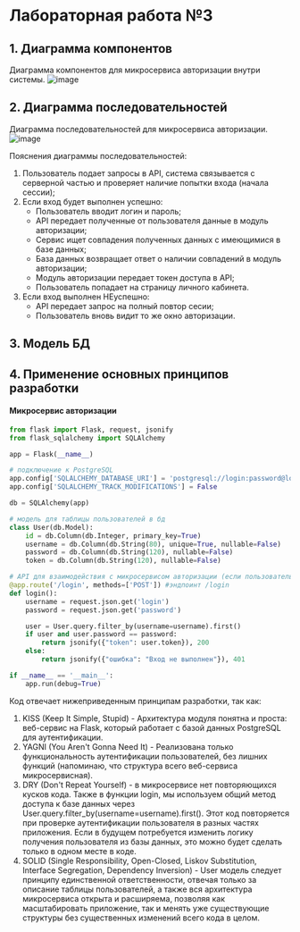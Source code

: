 # Лабораторная работа №3

## 1. Диаграмма компонентов
Диаграмма компонентов для микросервиса авторизации внутри системы. 
![image](lab31.png)

## 2. Диаграмма последовательностей

Диаграмма последовательностей для микросервиса авторизации.
![image](lab33.png)

Пояснения диаграммы последовательностей:

1. Пользователь подает запросы в API, cистема связывается с серверной частью и проверяет наличие попытки входа (начала сессии);
2. Если вход будет выполнен успешно:
    * Пользователь вводит логин и пароль;
    * API передает полученные от пользователя данные в модуль авторизации;
    * Сервис ищет совпадения полученных данных с имеющимися в базе данных;
    * База данных возвращает ответ о наличии совпадений в модуль авторизации;
    * Модуль авторизации передает токен доступа в API;
    * Пользователь попадает на страницу личного кабинета.
3. Если вход выполнен НЕуспешно:
    * API передает запрос на полный повтор сесии;
    * Пользователь вновь видит то же окно авторизации.

## 3. Модель БД

## 4. Применение основных принципов разработки

    
#### Микросервис авторизации
```python
from flask import Flask, request, jsonify
from flask_sqlalchemy import SQLAlchemy

app = Flask(__name__)

# подключение к PostgreSQL
app.config['SQLALCHEMY_DATABASE_URI'] = 'postgresql://login:password@localhost/dbsystem'
app.config['SQLALCHEMY_TRACK_MODIFICATIONS'] = False

db = SQLAlchemy(app)

# модель для таблицы пользователей в бд
class User(db.Model):
    id = db.Column(db.Integer, primary_key=True)
    username = db.Column(db.String(80), unique=True, nullable=False)
    password = db.Column(db.String(120), nullable=False)
    token = db.Column(db.String(120), nullable=False)

# API для взаимодействия с микросервисом авторизации (если пользователь найден и пароль совпадает, мы возвращаем токен доступа)
@app.route('/login', methods=['POST']) #эндпоинт /login
def login():
    username = request.json.get('login')
    password = request.json.get('password')

    user = User.query.filter_by(username=username).first()
    if user and user.password == password:
        return jsonify({"token": user.token}), 200
    else:
        return jsonify({"ошибка": "Вход не выполнен"}), 401

if __name__ == '__main__':
    app.run(debug=True)    
 ```

 Код отвечает нижеприведенным принципам разработки, так как:
 1. KISS (Keep It Simple, Stupid) - Архитектура модуля понятна и проста: веб-сервис на Flask, который работает с базой данных PostgreSQL для аутентификации.
 2. YAGNI (You Aren't Gonna Need It) - Реализована только функциональность аутентификации пользователей, без лишних функций (напоминаю, что структура всего веб-сервиса микросервисная).
 3. DRY (Don't Repeat Yourself) - в микросервисе нет повторяющихся кусков кода. Также в функции login, мы используем общий метод доступа к базе данных через User.query.filter_by(username=username).first(). Этот код повторяется при проверке аутентификации пользователя в разных частях приложения. Если в будущем потребуется изменить логику получения пользователя из базы данных, это можно будет сделать только в одном месте в коде. 
 4. SOLID (Single Responsibility, Open-Closed, Liskov Substitution, Interface Segregation, Dependency Inversion) - User модель следует принципу единственной ответственности, отвечая только за описание таблицы пользователей, а также вся архитектура микросервиса открыта и расширяема, позволяя как масштабировать приложение, так и менять уже существующие структуры без существенных изменений всего кода в целом.